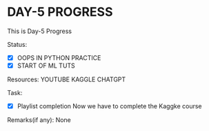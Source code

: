 # DAY-5 PROGRESS
This is Day-5 Progress

Status:
- [X] OOPS IN PYTHON PRACTICE
- [X] START OF ML TUTS

 Resources:
 YOUTUBE
 KAGGLE
 CHATGPT

Task:
- [X] Playlist completion
Now we have to complete the Kaggke course

Remarks(if any):
None
 
